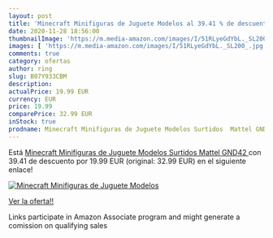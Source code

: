 ```yaml
---
layout: post
title: 'Minecraft Minifiguras de Juguete Modelos al 39.41 % de descuento'
date: 2020-11-28 18:56:00
thumbnailImage: 'https://m.media-amazon.com/images/I/51RLyeGdYbL._SL200_.jpg'
images: [ 'https://m.media-amazon.com/images/I/51RLyeGdYbL._SL200_.jpg' ]
comments: true
category: ofertas
author: ring
slug: B07Y933CBM
description:
actualPrice: 19.99 EUR
currency: EUR
price: 19.99
comparePrice: 32.99 EUR
inStock: true
prodname: Minecraft Minifiguras de Juguete Modelos Surtidos  Mattel GND42 
---
```


Está [Minecraft Minifiguras de Juguete Modelos Surtidos  Mattel GND42 ](https://www.amazon.es/dp/B07Y933CBM/?tag=tolees-21) con 39.41 de descuento por 19.99 EUR (original: 32.99 EUR) en el siguiente enlace!

[![Minecraft Minifiguras de Juguete Modelos](https://m.media-amazon.com/images/I/51RLyeGdYbL._SL200_.jpg)](https://www.amazon.es/dp/B07Y933CBM/?tag=tolees-21)

[Ver la oferta!!](https://www.amazon.es/dp/B07Y933CBM/?tag=tolees-21)

Links participate in Amazon Associate program and might generate a comission on qualifying sales


